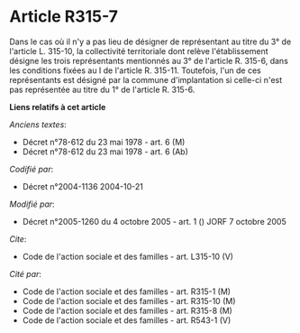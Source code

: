 # Article R315-7

Dans le cas où il n'y a pas lieu de désigner de représentant au titre du 3° de l'article L. 315-10, la collectivité
territoriale dont relève l'établissement désigne les trois représentants mentionnés au 3° de l'article R. 315-6, dans les
conditions fixées au I de l'article R. 315-11. Toutefois, l'un de ces représentants est désigné par la commune d'implantation
si celle-ci n'est pas représentée au titre du 1° de l'article R. 315-6.

**Liens relatifs à cet article**

_Anciens textes_:

  - Décret n°78-612 du 23 mai 1978 - art. 6 (M)
  - Décret n°78-612 du 23 mai 1978 - art. 6 (Ab)

_Codifié par_:

  - Décret n°2004-1136 2004-10-21

_Modifié par_:

  - Décret n°2005-1260 du 4 octobre 2005 - art. 1 () JORF 7 octobre 2005

_Cite_:

  - Code de l'action sociale et des familles - art. L315-10 (V)

_Cité par_:

  - Code de l'action sociale et des familles - art. R315-1 (M)
  - Code de l'action sociale et des familles - art. R315-10 (M)
  - Code de l'action sociale et des familles - art. R315-8 (M)
  - Code de l'action sociale et des familles - art. R543-1 (V)
